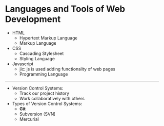 # Languages and Tools of Web Development
- HTML
  - Hypertext Markup Language
  - Markup Language
- CSS
  - Cascading Stylesheet
  - Styling Language
- Javascript
  - jic: js is used adding functionality of web pages
  - Programming Language
---
- Version Control Systems:
  - Track our project history
  - Work collaboratively with others
- Types of Version Control Systems:
  - **Git**
  - Subversion (SVN)
  - Mercurial